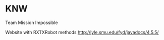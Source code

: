 # KNW
Team Mission Impossible

Website with RXTXRobot methods
http://lyle.smu.edu/fyd/javadocs/4.5.5/

